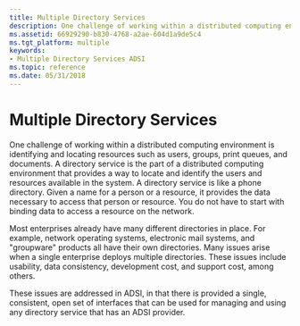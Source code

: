 ```yaml
---
title: Multiple Directory Services
description: One challenge of working within a distributed computing environment is identifying and locating resources such as users, groups, print queues, and documents.
ms.assetid: 66929290-b830-4768-a2ae-604d1a9de5c4
ms.tgt_platform: multiple
keywords:
- Multiple Directory Services ADSI
ms.topic: reference
ms.date: 05/31/2018
---
```


# Multiple Directory Services

One challenge of working within a distributed computing environment is identifying and locating resources such as users, groups, print queues, and documents. A directory service is the part of a distributed computing environment that provides a way to locate and identify the users and resources available in the system. A directory service is like a phone directory. Given a name for a person or a resource, it provides the data necessary to access that person or resource. You do not have to start with binding data to access a resource on the network.

Most enterprises already have many different directories in place. For example, network operating systems, electronic mail systems, and "groupware" products all have their own directories. Many issues arise when a single enterprise deploys multiple directories. These issues include usability, data consistency, development cost, and support cost, among others.

These issues are addressed in ADSI, in that there is provided a single, consistent, open set of interfaces that can be used for managing and using any directory service that has an ADSI provider.

 

 




